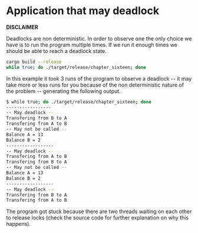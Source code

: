 # Application that may deadlock

**DISCLAIMER**

Deadlocks are non deterministic. 
In order to observe one the only choice we have is to run the program multiple times.
If we run it enough times we should be able to reach a deadlock state.

```sh
cargo build --release
while true; do ./target/release/chapter_sixteen; done
```

In this example it took 3 runs of the program to observe a deadlock -- 
it may take more or less runs for you because of the non deterministic nature of the problem -- 
generating the following output.

```sh
$ while true; do ./target/release/chapter_sixteen; done
-----------------
-- May deadlock --
Transfering from B to A
Transfering from A to B
-- May not be called --
Balance A = 13
Balance B = 2
------------------
-- May deadlock --
Transfering from A to B
Transfering from B to A
-- May not be called --
Balance A = 13
Balance B = 2
------------------
-- May deadlock --
Transfering from B to A
Transfering from A to B

```

The program got stuck because there are two threads waiting on each other to release locks (check the source code for further explanation on why this happens).